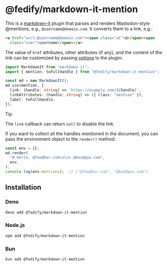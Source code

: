 <!-- deno-fmt-ignore-file -->

@fedify/markdown-it-mention
===========================

This is a [markdown-it] plugin that parses and renders Mastodon-style @mentions,
e.g., `@username@domain.com`.  It converts them to a link, e.g.:

~~~~ html
<a href="acct:@username@domain.com"><span class="at">@</span><span
  class="user">username</span></a>
~~~~

The value of `href` attributes, other attributes (if any), and the content of
the link can be customized by passing [options] to the plugin:

~~~~ typescript
import MarkdownIt from "markdown-it";
import { mention, toFullHandle } from "@fedify/markdown-it-mention";

const md = new MarkdownIt();
md.use(mention, {
  link: (handle: string) => `https://example.com/${handle}`,
  linkAttributes: (handle: string) => ({ class: "mention" }),
  label: toFullHandle,
});
~~~~

> [!TIP]
> The `link` callback can return `null` to disable the link.

If you want to collect all the handles mentioned in the document, you can pass
the environment object to the `render()` method:

~~~~ typescript
const env = {};
md.render(
  "# Hello, @foo@bar.com\n\n> @baz@qux.com",
  env,
);
console.log(env.mentions);  // ["@foo@bar.com", "@baz@qux.com"]
~~~~

[markdown-it]: https://github.com/markdown-it/markdown-it
[options]: https://jsr.io/@fedify/markdown-it-mention/doc/~/PluginOptions


Installation
------------

### Deno

~~~~ sh
deno add @fedify/markdown-it-mention
~~~~

### Node.js

~~~~ sh
npm add @fedify/markdown-it-mention
~~~~

### Bun

~~~~ sh
bun add @fedify/markdown-it-mention
~~~~
